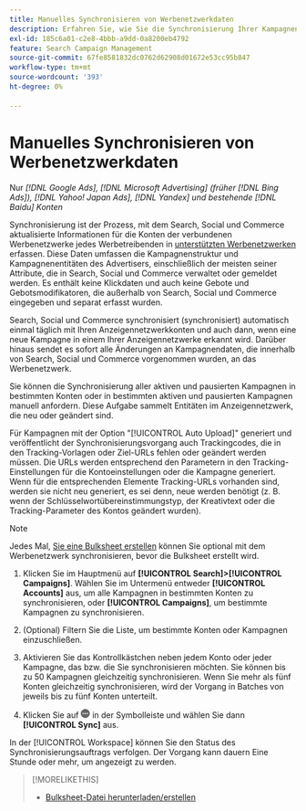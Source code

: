 ```yaml
---
title: Manuelles Synchronisieren von Werbenetzwerkdaten
description: Erfahren Sie, wie Sie die Synchronisierung Ihrer Kampagnenstruktur und Kampagnenentitäten für unterstützte Anzeigennetzwerke manuell mit Triggern durchführen.
exl-id: 185c6a01-c2e8-4bbb-a9dd-0a8200eb4792
feature: Search Campaign Management
source-git-commit: 67fe8581832dc0762d62908d01672e53cc95b847
workflow-type: tm+mt
source-wordcount: '393'
ht-degree: 0%

---
```


# Manuelles Synchronisieren von Werbenetzwerkdaten

Nur *[!DNL Google Ads], [!DNL Microsoft Advertising] (früher [!DNL Bing Ads]), [!DNL Yahoo! Japan Ads], [!DNL Yandex] und bestehende [!DNL Baidu] Konten*

Synchronisierung ist der Prozess, mit dem Search, Social und Commerce aktualisierte Informationen für die Konten der verbundenen Werbenetzwerke jedes Werbetreibenden in [unterstützten Werbenetzwerken](/help/search-social-commerce/introduction/supported-inventory.md) erfassen. Diese Daten umfassen die Kampagnenstruktur und Kampagnenentitäten des Advertisers, einschließlich der meisten seiner Attribute, die in Search, Social und Commerce verwaltet oder gemeldet werden. Es enthält keine Klickdaten und auch keine Gebote und Gebotsmodifikatoren, die außerhalb von Search, Social und Commerce eingegeben und separat erfasst wurden.

Search, Social und Commerce synchronisiert (synchronisiert) automatisch einmal täglich mit Ihren Anzeigennetzwerkkonten und auch dann, wenn eine neue Kampagne in einem Ihrer Anzeigennetzwerke erkannt wird. Darüber hinaus sendet es sofort alle Änderungen an Kampagnendaten, die innerhalb von Search, Social und Commerce vorgenommen wurden, an das Werbenetzwerk.

Sie können die Synchronisierung aller aktiven und pausierten Kampagnen in bestimmten Konten oder in bestimmten aktiven und pausierten Kampagnen manuell anfordern. Diese Aufgabe sammelt Entitäten im Anzeigennetzwerk, die neu oder geändert sind.

Für Kampagnen mit der Option &quot;[!UICONTROL Auto Upload]&quot; generiert und veröffentlicht der Synchronisierungsvorgang auch Trackingcodes, die in den Tracking-Vorlagen oder Ziel-URLs fehlen oder geändert werden müssen. Die URLs werden entsprechend den Parametern in den Tracking-Einstellungen für die Kontoeinstellungen oder die Kampagne generiert. Wenn für die entsprechenden Elemente Tracking-URLs vorhanden sind, werden sie nicht neu generiert, es sei denn, neue werden benötigt (z. B. wenn der Schlüsselwortübereinstimmungstyp, der Kreativtext oder die Tracking-Parameter des Kontos geändert wurden).

>[!NOTE]
>
>Jedes Mal, [ Sie eine Bulksheet erstellen](/help/search-social-commerce/campaign-management/bulksheets/bulksheet-download.md) können Sie optional mit dem Werbenetzwerk synchronisieren, bevor die Bulksheet erstellt wird.

1. Klicken Sie im Hauptmenü auf **[!UICONTROL Search]>[!UICONTROL Campaigns]**. Wählen Sie im Untermenü entweder **[!UICONTROL Accounts]** aus, um alle Kampagnen in bestimmten Konten zu synchronisieren, oder **[!UICONTROL Campaigns]**, um bestimmte Kampagnen zu synchronisieren.

1. (Optional) Filtern Sie die Liste, um bestimmte Konten oder Kampagnen einzuschließen.

1. Aktivieren Sie das Kontrollkästchen neben jedem Konto oder jeder Kampagne, das bzw. die Sie synchronisieren möchten. Sie können bis zu 50 Kampagnen gleichzeitig synchronisieren. Wenn Sie mehr als fünf Konten gleichzeitig synchronisieren, wird der Vorgang in Batches von jeweils bis zu fünf Konten unterteilt.

1. Klicken Sie auf **![Mehr](/help/search-social-commerce/assets/more.png "Mehr")** in der Symbolleiste und wählen Sie dann **[!UICONTROL Sync]** aus.

In der [!UICONTROL Workspace] können Sie den Status des Synchronisierungsauftrags verfolgen. Der Vorgang kann dauern
Eine Stunde oder mehr, um angezeigt zu werden.

>[!MORELIKETHIS]
>
>* [Bulksheet-Datei herunterladen/erstellen](/help/search-social-commerce/campaign-management/bulksheets/bulksheet-download.md)
